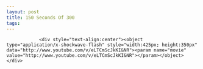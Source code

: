```yaml
---
layout: post
title: 150 Seconds Of 300
tags:
---
```



                <div style="text-align:center"><object type="application/x-shockwave-flash" style="width:425px; height:350px" data="http://www.youtube.com/v/eLTCmScJkKI&NR"><param name="movie" value="http://www.youtube.com/v/eLTCmScJkKI&NR"></param></object></div>
<div style="text-align:center"><object type="application/x-shockwave-flash" style="width:425px; height:350px" data="http://www.youtube.com/v/s1DM_ICNDGw"><param name="movie" value="http://www.youtube.com/v/s1DM_ICNDGw"></param></object></div>
